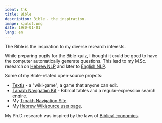 ```yaml
---
ident: tnk
title: Bible
description: Bible - the inspiration.
image: sgulot.png
date: 1980-01-01
lang: en
---
```

The Bible is the inspiration to my diverse research interests.

While preparing pupils for the Bible-quiz, I thought it could be good
to have the computer automatically generate questions. This lead to
my M.Sc. research on [Hebrew NLP][T5] and later to [English NLP][T4].

Some of my Bible-related open-source projects:

* [Textia][P4] - a "wiki-game", a game that anyone can edit.
* [‎Tanakh Navigation Kit][P5] - Biblical tables and a regular-expression search engine.
* My [Tanakh Navigation Site][1].
* My [Hebrew Wikisource user page][2].

My Ph.D. research was inspired by the laws of [Biblical economics][T6].

[1]: http://tora.us.fm/tnk1
[2]: http://he.wikisource.org/wiki/User:Erel_Segal
[P4]: https://github.com/erelsgl/textia
[P5]: https://github.com/erelsgl/tnk
[T4]: {{site.baseurl}}/topics/{{page.lang}}/negochat
[T5]: {{site.baseurl}}/topics/{{page.lang}}/hebnlp
[T6]: {{site.baseurl}}/topics/{{page.lang}}/jewecon
